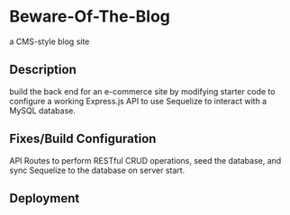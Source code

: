 # Beware-Of-The-Blog
a CMS-style blog site

## Description

build the back end for an e-commerce site by modifying starter code to configure a working Express.js API to use Sequelize to interact with a MySQL database.

## Fixes/Build Configuration

API Routes to perform RESTful CRUD operations, seed the database, and sync Sequelize to the database on server start.

## Deployment

